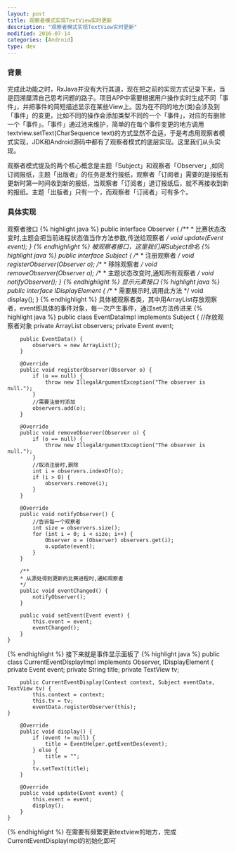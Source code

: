 ```yaml
---
layout: post
title: 观察者模式实现TextView实时更新
description: "观察者模式实现TextView实时更新"
modified: 2016-07-14
categories: [Android]
type: dev
---
```


### 背景

完成此功能之时，RxJava并没有大行其道，现在把之前的实现方式记录下来，当是回溯厘清自己思考问题的路子。项目APP中需要根据用户操作实时生成不同「事件」，并把事件的简短描述显示在某些View上。因为在不同的地方(类)会涉及到「事件」的变更，比如不同的操作会添加类型不同的一个「事件」，对应的有删除一个「事件」。「事件」通过池来维护，简单的在每个事件变更的地方调用textview.setText(CharSequence text)的方式显然不合适，于是考虑用观察者模式实现，JDK和Android源码中都有了观察者模式的底层实现。这里我们从头实现。

<!-- more -->

观察者模式提及的两个核心概念是主题「Subject」和观察者「Observer」,如同订阅报纸，主题「出版者」的任务是发行报纸，观察者「订阅者」需要的是报纸有更新时第一时间收到新的报纸，当观察者「订阅者」退订报纸后，就不再接收到新的报纸。主题「出版者」只有一个，而观察者「订阅者」可有多个。

### 具体实现

观察者接口
{% highlight java %}
    public interface Observer {
        /**
         * 比赛状态改变时,主题会把当前进程状态值当作方法参数,传送给观察者
         */
        void update(Event event);
    }
{% endhighlight %}
被观察者接口，这里我们用Subject命名
{% highlight java %}
    public interface Subject {
        /**
         * 注册观察者
         */
        void registerObserver(Observer o);
        /**
         * 移除观察者
         */
        void removeObserver(Observer o);
        /**
         * 主题状态改变时,通知所有观察者
         */
        void notifyObserver();
    }
{% endhighlight %}
显示元素接口
{% highlight java %}
    public interface IDisplayElement {
        /**
         * 需要展示时,调用此方法
         */
    	void display();
    }
{% endhighlight %}
具体被观察者类，其中用ArrayList存放观察者，event即具体的事件对象，每一次产生事件，通过set方法传进来
{% highlight java %}
    public class EventDataImpl implements Subject {
        //存放观察者对象
        private ArrayList observers;
        private Event event;
    
        public EventData() {
            observers = new ArrayList();
        }
    
       	@Override
        public void registerObserver(Observer o) {
            if (o == null) {
                throw new IllegalArgumentException("The observer is null.");
            }
            //需要注册时添加
            observers.add(o);
        }
    
        @Override
    	public void removeObserver(Observer o) {
        	if (o == null) {
            	throw new IllegalArgumentException("The observer is null.");
        	}
        	//取消注册时,删除
        	int i = observers.indexOf(o);
        	if (i > 0) {
            	observers.remove(i);
        	}
    	}
    
    	@Override
    	public void notifyObserver() {
        	//告诉每一个观察者
        	int size = observers.size();
        	for (int i = 0; i < size; i++) {
            	Observer o = (Observer) observers.get(i);
            	o.update(event);
        	}
    	}
    
    	/**
     	* 从源处得到更新的比赛进程时,通知观察者
     	*/
    	public void eventChanged() {
        	notifyObserver();
    	}
    
    	public void setEvent(Event event) {
        	this.event = event;
        	eventChanged();
    	}
    }
{% endhighlight %}
接下来就是事件显示面板了
{% highlight java %}
	public class CurrentEventDisplayImpl implements Observer, IDisplayElement {
		private Event event;
		private String title;
		private TextView tv;
	
		public CurrentEventDisplay(Context context, Subject eventData, TextView tv) {
	    	this.context = context;
	    	this.tv = tv;
	    	eventData.registerObserver(this);
	}
	
		@Override
		public void display() {
	    	if (event != null) {
	    	    title = EventHelper.getEventDes(event);
	    	} else {
	       		title = "";
	    	}
	    	tv.setText(title);
		}
	
		@Override
		public void update(Event event) {
	    	this.event = event;
	    	display();
		}
	}
{% endhighlight %}
在需要有频繁更新textview的地方，完成CurrentEventDisplayImpl的初始化即可
